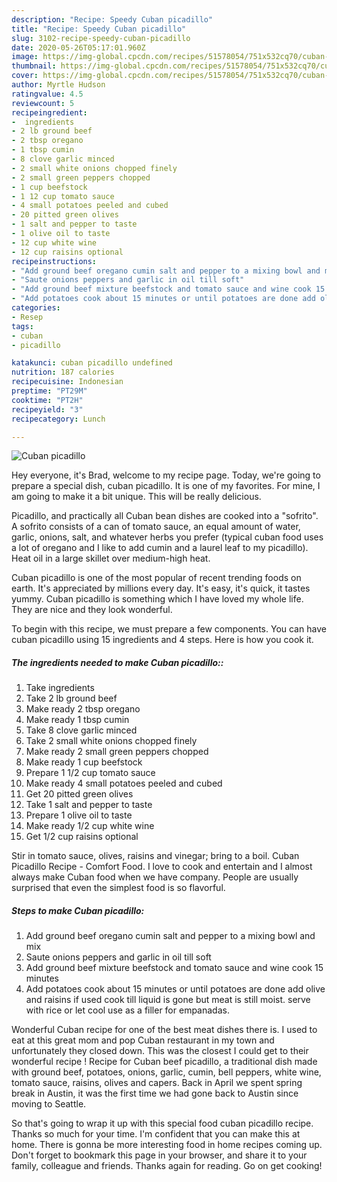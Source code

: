```yaml
---
description: "Recipe: Speedy Cuban picadillo"
title: "Recipe: Speedy Cuban picadillo"
slug: 3102-recipe-speedy-cuban-picadillo
date: 2020-05-26T05:17:01.960Z
image: https://img-global.cpcdn.com/recipes/51578054/751x532cq70/cuban-picadillo-recipe-main-photo.jpg
thumbnail: https://img-global.cpcdn.com/recipes/51578054/751x532cq70/cuban-picadillo-recipe-main-photo.jpg
cover: https://img-global.cpcdn.com/recipes/51578054/751x532cq70/cuban-picadillo-recipe-main-photo.jpg
author: Myrtle Hudson
ratingvalue: 4.5
reviewcount: 5
recipeingredient:
-  ingredients
- 2 lb ground beef
- 2 tbsp oregano
- 1 tbsp cumin
- 8 clove garlic minced
- 2 small white onions chopped finely
- 2 small green peppers chopped
- 1 cup beefstock
- 1 12 cup tomato sauce
- 4 small potatoes peeled and cubed
- 20 pitted green olives
- 1 salt and pepper to taste
- 1 olive oil to taste
- 12 cup white wine
- 12 cup raisins optional
recipeinstructions:
- "Add ground beef oregano cumin salt and pepper to a mixing bowl and mix"
- "Saute onions peppers and garlic in oil till soft"
- "Add ground beef mixture beefstock and tomato sauce and wine cook 15 minutes"
- "Add potatoes cook about 15 minutes or until potatoes are done add olive and raisins if used cook till liquid is gone but meat is still moist. serve with rice or let cool use as a filler for empanadas."
categories:
- Resep
tags:
- cuban
- picadillo

katakunci: cuban picadillo undefined
nutrition: 187 calories
recipecuisine: Indonesian
preptime: "PT29M"
cooktime: "PT2H"
recipeyield: "3"
recipecategory: Lunch

---
```



![Cuban picadillo](https://img-global.cpcdn.com/recipes/51578054/751x532cq70/cuban-picadillo-recipe-main-photo.jpg)

Hey everyone, it's Brad, welcome to my recipe page. Today, we're going to prepare a special dish, cuban picadillo. It is one of my favorites. For mine, I am going to make it a bit unique. This will be really delicious.

Picadillo, and practically all Cuban bean dishes are cooked into a &#34;sofrito&#34;. A sofrito consists of a can of tomato sauce, an equal amount of water, garlic, onions, salt, and whatever herbs you prefer (typical cuban food uses a lot of oregano and I like to add cumin and a laurel leaf to my picadillo). Heat oil in a large skillet over medium-high heat.

Cuban picadillo is one of the most popular of recent trending foods on earth. It's appreciated by millions every day. It's easy, it's quick, it tastes yummy. Cuban picadillo is something which I have loved my whole life. They are nice and they look wonderful.


To begin with this recipe, we must prepare a few components. You can have cuban picadillo using 15 ingredients and 4 steps. Here is how you cook it.

##### The ingredients needed to make Cuban picadillo::

1. Take  ingredients
1. Take 2 lb ground beef
1. Make ready 2 tbsp oregano
1. Make ready 1 tbsp cumin
1. Take 8 clove garlic minced
1. Take 2 small white onions chopped finely
1. Make ready 2 small green peppers chopped
1. Make ready 1 cup beefstock
1. Prepare 1 1/2 cup tomato sauce
1. Make ready 4 small potatoes peeled and cubed
1. Get 20 pitted green olives
1. Take 1 salt and pepper to taste
1. Prepare 1 olive oil to taste
1. Make ready 1/2 cup white wine
1. Get 1/2 cup raisins optional


Stir in tomato sauce, olives, raisins and vinegar; bring to a boil. Cuban Picadillo Recipe - Comfort Food. I love to cook and entertain and I almost always make Cuban food when we have company. People are usually surprised that even the simplest food is so flavorful. 

##### Steps to make Cuban picadillo:

1. Add ground beef oregano cumin salt and pepper to a mixing bowl and mix
1. Saute onions peppers and garlic in oil till soft
1. Add ground beef mixture beefstock and tomato sauce and wine cook 15 minutes
1. Add potatoes cook about 15 minutes or until potatoes are done add olive and raisins if used cook till liquid is gone but meat is still moist. serve with rice or let cool use as a filler for empanadas.


Wonderful Cuban recipe for one of the best meat dishes there is. I used to eat at this great mom and pop Cuban restaurant in my town and unfortunately they closed down. This was the closest I could get to their wonderful recipe ! Recipe for Cuban beef picadillo, a traditional dish made with ground beef, potatoes, onions, garlic, cumin, bell peppers, white wine, tomato sauce, raisins, olives and capers. Back in April we spent spring break in Austin, it was the first time we had gone back to Austin since moving to Seattle. 

So that's going to wrap it up with this special food cuban picadillo recipe. Thanks so much for your time. I'm confident that you can make this at home. There is gonna be more interesting food in home recipes coming up. Don't forget to bookmark this page in your browser, and share it to your family, colleague and friends. Thanks again for reading. Go on get cooking!
